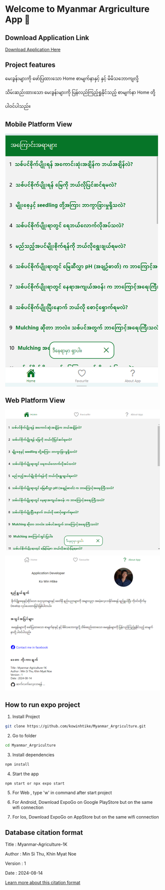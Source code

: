 

# Welcome to Myanmar Argriculture App 👋

## Download Application Link
[Download Application Here](https://expo.dev/artifacts/eas/kki5uia7eM694pCXkm7d8Q.apk)
## Project features
မေးခွန်းများကို ဖော်ပြထားသော Home စာမျက်နာနှင့် နှင့် မိမိသဘောကျလို့

သိမ်းဆည်းထားသော မေးခွန်းများကို ပြန်လည်ကြည့်ရှုနိုင်သည့် စာမျက်နာ Home တို့

ပါဝင်ပါသည်။

## Mobile Platform View
![home](https://raw.githubusercontent.com/kowinhtike/Myanmar_Argriculture/main/assets/images/preview/mobile.png)

## Web Platform View
![home page for web](https://raw.githubusercontent.com/kowinhtike/Myanmar_Argriculture/main/assets/images/preview/home.png)

![about page for web](https://raw.githubusercontent.com/kowinhtike/Myanmar_Argriculture/main/assets/images/preview/about.png)

## How to run expo project

1. Install Project
```bash
git clone https://github.com/kowinhtike/Myanmar_Argriculture.git
```

2. Go to folder
```bash
cd Myanmar_Argriculture
```

3. Install dependencies
```bash
npm install
```

4. Start the app
```bash
npm start or npx expo start
```

5. For Web , type 'w' in command after start project

6. For Android, Download ExpoGo on Google PlayStore but on the same wifi connection

7. For Ios, Download ExpoGo on AppStore but on the same wifi connection

## Database citation format
Title : Myanmar-Agriculture-1K 

Author : Min Si Thu, Khin Myat Noe

Version : 1

Date : 2024-08-14

[Learn more about this citation format ](https://github.com/MinSiThu/Myanmar-Agriculture-1K)
